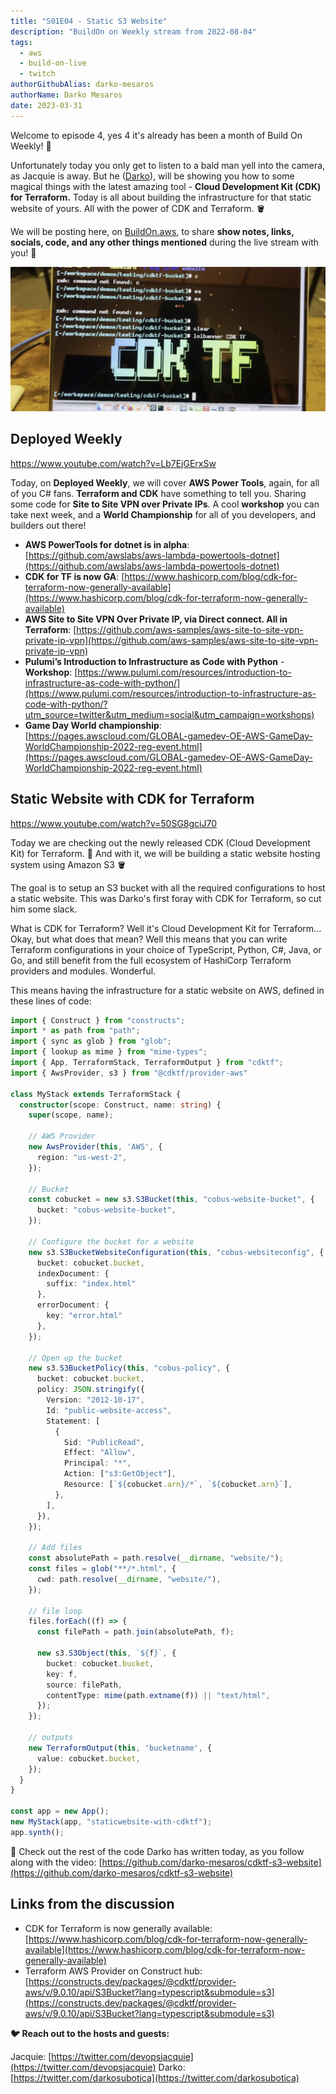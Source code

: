 ```yaml
---
title: "S01E04 - Static S3 Website"
description: "BuildOn on Weekly stream from 2022-08-04"
tags:
  - aws
  - build-on-live
  - twitch
authorGithubAlias: darko-mesaros
authorName: Darko Mesaros
date: 2023-03-31
---
```


Welcome to episode 4, yes 4 it's already has been a month of Build On Weekly! 🥳

Unfortunately today you only get to listen to a bald man yell into the camera, as Jacquie is away. But he ([Darko](https://twitter.com/darkosubotica)), will be showing you how to some magical things with the latest amazing tool - **Cloud Development Kit (CDK) for Terraform.** Today is all about building the infrastructure for that static website of yours. All with the power of CDK and Terraform. 🪣

We will be posting here, on [BuildOn.aws](/livestreams/build-on-weekly), to share **show notes, links, socials, code, and any other things mentioned** during the live stream with you! 🚀

![CDK Terraform](images/header.webp)

## Deployed Weekly

https://www.youtube.com/watch?v=Lb7EjGErxSw

Today, on **Deployed Weekly**, we will cover **AWS Power Tools**, again, for all of you C# fans. **Terraform and CDK** have something to tell you. Sharing some code for **Site to Site VPN over Private IPs**. A cool **workshop** you can take next week, and a **World Championship** for all of you developers, and builders out there!

- **AWS PowerTools for dotnet is in alpha**: [https://github.com/awslabs/aws-lambda-powertools-dotnet](https://github.com/awslabs/aws-lambda-powertools-dotnet)
- **CDK for TF is now GA**: [https://www.hashicorp.com/blog/cdk-for-terraform-now-generally-available](https://www.hashicorp.com/blog/cdk-for-terraform-now-generally-available)
- **AWS Site to Site VPN Over Private IP, via Direct connect. All in Terraform**:
[](https://aws.amazon.com/blogs/networking-and-content-delivery/introducing-aws-site-to-site-vpn-private-ip-vpns/)[https://github.com/aws-samples/aws-site-to-site-vpn-private-ip-vpn](https://github.com/aws-samples/aws-site-to-site-vpn-private-ip-vpn)
- **Pulumi’s Introduction to Infrastructure as Code with Python** - **Workshop**: [https://www.pulumi.com/resources/introduction-to-infrastructure-as-code-with-python/](https://www.pulumi.com/resources/introduction-to-infrastructure-as-code-with-python/?utm_source=twitter&utm_medium=social&utm_campaign=workshops)
- **Game Day World championship**: [https://pages.awscloud.com/GLOBAL-gamedev-OE-AWS-GameDay-WorldChampionship-2022-reg-event.html](https://pages.awscloud.com/GLOBAL-gamedev-OE-AWS-GameDay-WorldChampionship-2022-reg-event.html)

## Static Website with CDK for Terraform

https://www.youtube.com/watch?v=50SG8gciJ70

Today we are checking out the newly released CDK (Cloud Development Kit) for Terraform. 🥳 And with it, we will be building a static website hosting system using Amazon S3 🪣

The goal is to setup an S3 bucket with all the required configurations to host a static website. This was Darko's first foray with CDK for Terraform, so cut him some slack.

What is CDK for Terraform? Well it's Cloud Development Kit for Terraform... Okay, but what does that mean? Well this means that you can write Terraform configurations in your choice of TypeScript, Python, C#, Java, or Go, and still benefit from the full ecosystem of HashiCorp Terraform providers and modules. Wonderful.

This means having the infrastructure for a static website on AWS, defined in these lines of code:

```typescript
import { Construct } from "constructs";
import * as path from "path";
import { sync as glob } from "glob";
import { lookup as mime } from "mime-types";
import { App, TerraformStack, TerraformOutput } from "cdktf";
import { AwsProvider, s3 } from "@cdktf/provider-aws"

class MyStack extends TerraformStack {
  constructor(scope: Construct, name: string) {
    super(scope, name);

    // AWS Provider
    new AwsProvider(this, 'AWS', {
      region: "us-west-2",
    });

    // Bucket
    const cobucket = new s3.S3Bucket(this, "cobus-website-bucket", {
      bucket: "cobus-website-bucket",
    });
    
    // Configure the bucket for a website
    new s3.S3BucketWebsiteConfiguration(this, "cobus-websiteconfig", {
      bucket: cobucket.bucket,
      indexDocument: {
        suffix: "index.html"
      },
      errorDocument: {
        key: "error.html"
      },
    });

    // Open up the bucket
    new s3.S3BucketPolicy(this, "cobus-policy", {
      bucket: cobucket.bucket,
      policy: JSON.stringify({
        Version: "2012-10-17",
        Id: "public-website-access",
        Statement: [
          {
            Sid: "PublicRead",
            Effect: "Allow",
            Principal: "*",
            Action: ["s3:GetObject"],
            Resource: [`${cobucket.arn}/*`, `${cobucket.arn}`],
          },
        ],
      }),
    });

    // Add files
    const absolutePath = path.resolve(__dirname, "website/");
    const files = glob("**/*.html", {
      cwd: path.resolve(__dirname, "website/"),
    });

    // file loop
    files.forEach((f) => {
      const filePath = path.join(absolutePath, f);

      new s3.S3Object(this, `${f}`, {
        bucket: cobucket.bucket,
        key: f,
        source: filePath,
        contentType: mime(path.extname(f)) || "text/html",
      });
    });

    // outputs
    new TerraformOutput(this, 'bucketname', {
      value: cobucket.bucket,
    });
  }
}

const app = new App();
new MyStack(app, "staticwebsite-with-cdktf");
app.synth();
```

💾 Check out the rest of the code Darko has written today, as you follow along with the video: [https://github.com/darko-mesaros/cdktf-s3-website](https://github.com/darko-mesaros/cdktf-s3-website)

## Links from the discussion

- CDK for Terraform is now generally available: [https://www.hashicorp.com/blog/cdk-for-terraform-now-generally-available](https://www.hashicorp.com/blog/cdk-for-terraform-now-generally-available)
- Terraform AWS Provider on Construct hub: [https://constructs.dev/packages/@cdktf/provider-aws/v/9.0.10/api/S3Bucket?lang=typescript&submodule=s3](https://constructs.dev/packages/@cdktf/provider-aws/v/9.0.10/api/S3Bucket?lang=typescript&submodule=s3)

**🐦 Reach out to the hosts and guests:**

Jacquie: [https://twitter.com/devopsjacquie](https://twitter.com/devopsjacquie)
Darko: [https://twitter.com/darkosubotica](https://twitter.com/darkosubotica)
